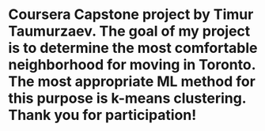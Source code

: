 # Coursera Capstone project by Timur Taumurzaev. The goal of my project is to determine the most comfortable neighborhood for moving in Toronto. The most appropriate ML method for this purpose is k-means clustering. Thank you for participation!
